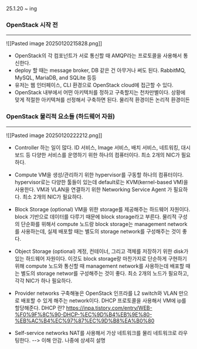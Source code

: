 
25.1.20 ~ ing

### OpenStack 시작 전 
---
![[Pasted image 20250120215828.png]]

- OpenStack의 각 컴포넌트가 서로 통신할 때 AMQP라는 프로토콜을 사용해서 통신한다. 
- deploy 할 때는 message broker, DB 같은 건 아무거나 써도 된다. RabbitMQ, MySQL, MariaDB, and SQLite 등등
- 유저는 웹 인터페이스, CLI 환경으로 OpenStack cloud에 접근할 수 있다. 
- OpenStack 내부에서 어떤 아키텍처를 정하고 구축할지는 천차만별이다. 상황에 맞게 적절한 아키텍쳐를 선정해서 구축하면 된다. 물리적 환경이든 논리적 환경이든

### OpenStack 물리적 요소들 (하드웨어 자원)
---
![[Pasted image 20250120222212.png]]

- Controller 
  하는 일이 많다. ID 서비스, Image 서비스, 배치 서비스, 네트워킹, 대시보드 등 다양한 서비스를 운영하기 위한 하나의 컴퓨터이다. 
  최소 2개의 NIC가 필요하다.

- Compute
  VM을 생성/관리하기 위한 hypervisor를 구동할 하나의 컴퓨터이다. 
  hypervisor로는 다양한 툴들이 있는데 default로는 KVM(kernel-based VM)을 사용한다.
  VM과 VLAN을 연결하기 위한 Networking Service Agent 가 필요하다. 
  최소 2개의 NIC가 필요하다.

- Block Storage (optional)
  VM을 위한 storage를 제공해주는 하드웨어 자원이다. block 기반으로 데이터를 다루기 때문에 block storage라고 부른다. 물리적 구성의 단순화를 위해서 compute 노드랑 block storage는 management network를 사용하는데, 실제 배포할 때는 별도의 storage network를 구성해주는 것이 좋다. 

- Object Storage (optional)
  계정, 컨테이너, 그리고 객체를 저장하기 위한 disk가 있는 하드웨어 자원이다. 이것도 block storage랑 마찬가지로 단순하게 구현하기 위해 compute 노드와 통신할 때 management network를 사용하는데 배포할 때는 별도의 storage networ를 구성해주는 것이 좋다.
  최소 2개의 노드가 필요하고, 각각 NIC가 하나 필요하다. 

- Provider networks
  구축해놓은 OpenStack 인프라를 L2 switch와 VLAN 만으로 배포할 수 있게 해주는 network이다. DHCP 프로토콜을 사용해서 VM에 ip를 할당해준다. 
  DHCP 란? https://inpa.tistory.com/entry/WEB-%F0%9F%8C%90-DHCP-%EC%9D%B4%EB%9E%80-%EB%AC%B4%EC%97%87%EC%9D%B8%EA%B0%80

- Self-service networks
  NAT를 사용해서 가상 네트워크를 물리 네트워크로 라우팅한다. --> 이해 안감. 나중에 상세히 설명





